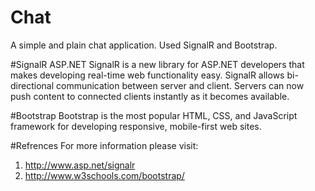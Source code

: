 # Chat
A simple and plain chat application.
Used SignalR and Bootstrap.

#SignalR
  ASP.NET SignalR is a new library for ASP.NET developers that makes developing real-time web functionality easy. SignalR allows bi-directional communication between server and client. Servers can now push content to connected clients instantly as it becomes available.

#Bootstrap
  Bootstrap is the most popular HTML, CSS, and JavaScript framework for developing responsive, mobile-first web sites.
  
#Refrences
  For more information please visit:
  1. http://www.asp.net/signalr
  2. http://www.w3schools.com/bootstrap/
